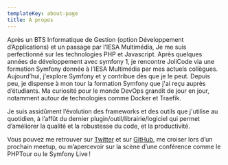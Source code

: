 ```yaml
---
templateKey: about-page
title: À propos
---
```

Après un BTS Informatique de Gestion (option Développement d’Applications) et un passage par l’IESA Multimédia, Je me suis perfectionné sur les technologies PHP et Javascript. Après quelques années de développement avec symfony 1, je rencontre JoliCode via une formation Symfony donnée à l’IESA Multimédia par mes actuels collègues. Aujourd’hui, j'explore Symfony et y contribue dès que je le peut. Depuis peu, je dispense à mon tour la formation Symfony que j'ai reçu auprès d’étudiants. Ma curiosité pour le monde DevOps grandit de jour en jour, notamment autour de technologies comme Docker et Traefik.

Je suis assidûment l’évolution des frameworks et des outils que j'utilise au quotidien, à l’affût du dernier plugin/outil/librairie/logiciel qui permet d’améliorer la qualité et la robustesse du code, et la productivité.


Vous pouvez me retrouver sur [Twitter](https://twitter.com/welcomattic) et sur [GitHub](https://github.com/welcomattic), me croiser lors d’un prochain meetup, ou m’apercevoir sur la scène d’une conférence comme le PHPTour ou le Symfony Live !

